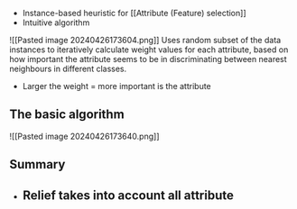- Instance-based heuristic for [[Attribute (Feature) selection]] 
- Intuitive algorithm

![[Pasted image 20240426173604.png]]
Uses random subset of the data instances to iteratively calculate weight values for each attribute, based on how important the attribute seems to be in discriminating between nearest neighbours in different classes.
- Larger the weight = more important is the attribute
## The basic algorithm
![[Pasted image 20240426173640.png]]
## Summary
- Relief takes into account all attribute
	- 